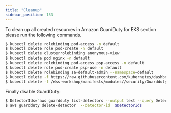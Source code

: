 ```yaml
---
title: "Cleanup"
sidebar_position: 133
---
```


To clean up all created resources in Amazon GuardDuty for EKS section please run the following commands.

```bash
$ kubectl delete rolebinding pod-access -n default
$ kubectl delete role pod-create -n default
$ kubectl delete clusterrolebinding anonymous-view
$ kubectl delete pod nginx -n default
$ kubectl delete rolebinding pod-access psp-access -n default
$ kubectl delete role pod-create psp-use -n default
$ kubectl delete rolebinding sa-default-admin --namespace=default
$ kubectl delete -f https://raw.githubusercontent.com/kubernetes/dashboard/v2.5.1/aio/deploy/recommended.yaml
$ kubectl delete -f /eks-workshop/manifests/modules//security/Guardduty/privileged/mount/privileged-pod-example.yaml
```

Finally disable GuardDuty:

```bash
$ DetectorIds=`aws guardduty list-detectors --output text --query DetectorIds`
$ aws guardduty delete-detector  --detector-id  $DetectorIds
```
